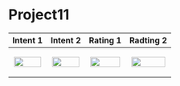 # Project11


|Intent 1|Intent 2|Rating 1|Radting 2|
|---|---|---|---|
|<p align="center"><img src = "https://user-images.githubusercontent.com/97438155/225630917-f3b6a379-6487-495c-8e67-fc321da6a216.png" width="95%" height="95%"></p>|<p align="center"><img src = "https://user-images.githubusercontent.com/97438155/225630929-0d9d2c3d-1f3f-44fc-8c11-32c60b47be40.png" width="95%" height="95%"></p>|<p align="center"><img src = "https://user-images.githubusercontent.com/97438155/225630932-be5dc2aa-ddf0-46d7-9304-3148d7324bd5.png" width="95%" height="95%"></p>|<p align="center"><img src = "https://user-images.githubusercontent.com/97438155/225630945-5f986649-8f05-4bb8-98f5-d3ac6e274394.png" width="95%" height="95%"></p>|
